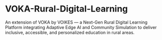 # VOKA-Rural-Digital-Learning
An extension of VOKA by VOIKES — a Next-Gen Rural Digital Learning Platform integrating Adaptive Edge AI and Community Simulation to deliver inclusive, accessible, and personalized education in rural areas.
